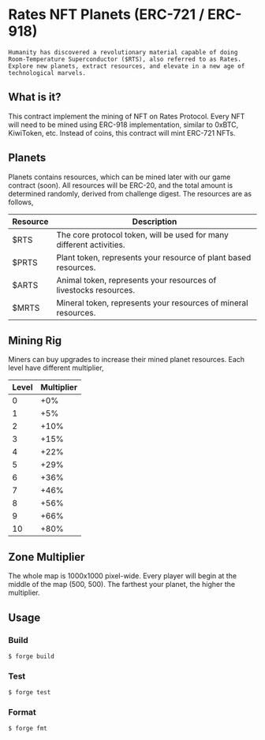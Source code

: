 # Rates NFT Planets (ERC-721 / ERC-918)

```
Humanity has discovered a revolutionary material capable of doing Room-Temperature Superconductor ($RTS), also referred to as Rates. Explore new planets, extract resources, and elevate in a new age of technological marvels.
```

## What is it?

This contract implement the mining of NFT on Rates Protocol. Every NFT will need to be mined using
ERC-918 implementation, similar to 0xBTC, KiwiToken, etc. Instead of coins, this contract will mint
ERC-721 NFTs.

## Planets

Planets contains resources, which can be mined later with our game contract (soon). All resources will be ERC-20, and the total amount is determined randomly, derived from challenge digest. The resources are as follows,

| Resource | Description                                                          |
| -------- | -------------------------------------------------------------------- |
| \$RTS    | The core protocol token, will be used for many different activities. |
| \$PRTS   | Plant token, represents your resource of plant based resources.      |
| \$ARTS   | Animal token, represents your resources of livestocks resources.     |
| \$MRTS   | Mineral token, represents your resources of mineral resources.       |

## Mining Rig

Miners can buy upgrades to increase their mined planet resources. Each level have different multiplier,

| Level | Multiplier |
| ----- | ---------- |
| 0     | +0%        |
| 1     | +5%        |
| 2     | +10%       |
| 3     | +15%       |
| 4     | +22%       |
| 5     | +29%       |
| 6     | +36%       |
| 7     | +46%       |
| 8     | +56%       |
| 9     | +66%       |
| 10    | +80%       |

## Zone Multiplier

The whole map is 1000x1000 pixel-wide. Every player will begin at the middle of the map (500, 500).
The farthest your planet, the higher the multiplier.

## Usage

### Build

```shell
$ forge build
```

### Test

```shell
$ forge test
```

### Format

```shell
$ forge fmt
```

